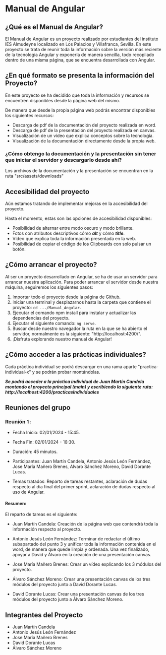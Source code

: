 # Manual de Angular

## ¿Qué es el Manual de Angular?

El Manual de Angular es un proyecto realizado por estudiantes del instituto IES Almudeyne localizado en Los Palacios y Villafranca, Sevilla.
En este proyecto se trata de reunir toda la información sobre la versión más reciente de la tecnología Angular y exponerla de manera
sencilla, todo recopilado dentro de una misma página, que se encuentra desarrollada con Angular.

## ¿En qué formato se presenta la información del Proyecto?

En este proyecto se ha decidido que toda la información y recursos se encuentren disponibles desde la página web del mismo.

De manera que desde la propia página web podrás encontrar disponibles los siguientes recursos:

* Descarga de pdf de la documentación del proyecto realizada en word.
* Descarga de pdf de la presentación del proyecto realizada en canvas.
* Visualización de un vídeo que explica conceptos sobre la tecnología.
* Visualización de la documentación directamente desde la propia web.

### ¿Cómo obtengo la documentación y la presentación sin tener que iniciar el servidor y descargarlo desde ahí?

Los archivos de la documentación y la presentación se encuentran en la ruta "src/assets/downloads"

## Accesibilidad del proyecto

Aún estamos tratando de implementar mejoras en la accesibilidad del proyecto.

Hasta el momento, estas son las opciones de accesibilidad disponibles: 

* Posibilidad de alternar entre modo oscuro y modo brillante.
* Fotos con atributos descriptivos cómo ***alt***  y cómo ***title***.
* Vídeo que explica toda la información presentada en la web.
* Posibilidad de copiar el código de los Clipboards con solo pulsar un botón.

## ¿Cómo arrancar el proyecto?

Al ser un proyecto desarrollado en Angular, se ha de usar un servidor para arrancar nuestra aplicación.
Para poder arrancar el servidor desde nuestra máquina, seguiremos los siguientes pasos:

1. Importar todo el proyecto desde la página de Github.
2. Iniciar una terminal y desplazarnos hasta la carpeta que contiene el proyecto: `cd .../Manual_Angular`.
3. Ejecutar el comando npm install para instalar y actualizar las dependencias del proyecto.
4. Ejecutar el siguiente comando: `ng serve`.
5. Buscar desde nuestro navegador la ruta en la que se ha abierto el servidor, normalmente es la siguiente: "http://localhost:4200/".
6. ¡Disfruta explorando nuestro manual de Angular!

## ¿Cómo acceder a las prácticas individuales?

Cada práctica individual se podrá descargar en una rama aparte "practica-individual-x" y se podrán probar montándolas.

***Se podrá acceder a la práctica individual de Juan Martín Candela montando el proyecto principal (main) y escribiendo
la siguiente ruta: http://localhost:4200/practicasIndividuales***

## Reuniones del grupo

### Reunión 1 : 

* Fecha Inicio: 02/01/2024 - 15:45.

* Fecha Fin: 02/01/2024 - 16:30.

* Duración: 45 minutos.

* Participantes: Juan Martín Candela, Antonio Jesús León Fernández, Jose María Mañero Brenes, Alvaro Sánchez Moreno, David Dorante Lucas.

* Temas tratados: Reparto de tareas restantes, aclaración de dudas respecto al día final del primer sprint, aclaración de dudas respecto al uso de Angular.

#### Resumen: 

El reparto de tareas es el siguiente:

* Juan Martín Candela: Creación de la página web que contendrá toda la información respecto al proyecto.

* Antonio Jesús León Fernández: Terminar de redactar el último subapartado del punto 3 y unificar toda la información contenida en el word, de manera que quede limpia y ordenada. Una vez finalizado, apoyar a David y Álvaro en la creación de una presentación canvas.

* Jose María Mañero Brenes: Crear un vídeo explicando los 3 módulos del proyecto.

* Álvaro Sánchez Moreno: Crear una presentación canvas de los tres módulos del proyecto junto a David Dorante Lucas.

* David Dorante Lucas: Crear una presentación canvas de los tres módulos del proyecto junto a Álvaro Sánchez Moreno.

## Integrantes del Proyecto

* Juan Martín Candela
* Antonio Jesús León Fernández
* Jose María Mañero Brenes
* David Dorante Lucas
* Álvaro Sánchez Moreno

